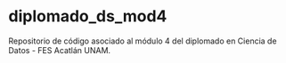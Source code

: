 # diplomado_ds_mod4
Repositorio de código asociado al módulo 4 del diplomado en Ciencia de Datos - FES Acatlán UNAM.
